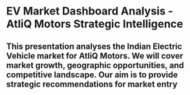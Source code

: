 # EV Market Dashboard Analysis - AtliQ Motors Strategic Intelligence
## This presentation analyses the Indian Electric Vehicle market for AtliQ Motors. We will cover market growth, geographic opportunities, and competitive landscape. Our aim is to provide strategic recommendations for market entry
